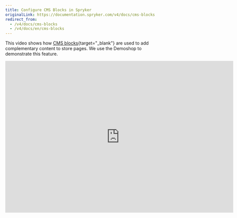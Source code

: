 ```yaml
---
title: Configure CMS Blocks in Spryker
originalLink: https://documentation.spryker.com/v4/docs/cms-blocks
redirect_from:
  - /v4/docs/cms-blocks
  - /v4/docs/en/cms-blocks
---
```


This video shows how [CMS blocks](/docs/scos/dev/features/202001.0/cms/cms-block/cms-block.html){target="_blank"} are used to add complementary content to store pages. We use the Demoshop to demonstrate this feature.

<iframe src="https://fast.wistia.net/embed/iframe/zg6qxoe2dn" title="CMS Blocks" allowtransparency="true" frameborder="0" scrolling="no" class="wistia_embed" name="wistia_embed" allowfullscreen="0" mozallowfullscreen="0" webkitallowfullscreen="0" oallowfullscreen="0" msallowfullscreen="0" width="720" height="480"></iframe>
